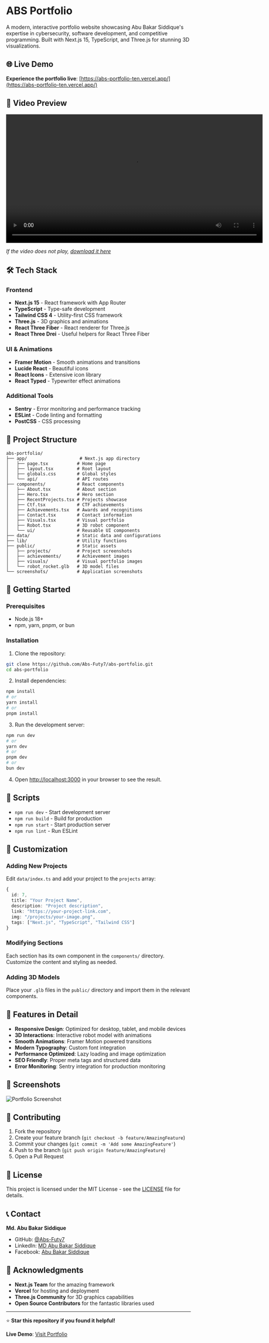 # ABS Portfolio

A modern, interactive portfolio website showcasing Abu Bakar Siddique's expertise in cybersecurity, software development, and competitive programming. Built with Next.js 15, TypeScript, and Three.js for stunning 3D visualizations.

## 🌐 Live Demo

**Experience the portfolio live**: [https://abs-portfolio-ten.vercel.app/](https://abs-portfolio-ten.vercel.app/)


## 🎥 Video Preview

<video src="screenshots/website_demo.mp4" controls width="700"></video>

*If the video does not play, [download it here](screenshots/website_demo.mp4)*




## 🛠️ Tech Stack

### Frontend
- **Next.js 15** - React framework with App Router
- **TypeScript** - Type-safe development
- **Tailwind CSS 4** - Utility-first CSS framework
- **Three.js** - 3D graphics and animations
- **React Three Fiber** - React renderer for Three.js
- **React Three Drei** - Useful helpers for React Three Fiber

### UI & Animations
- **Framer Motion** - Smooth animations and transitions
- **Lucide React** - Beautiful icons
- **React Icons** - Extensive icon library
- **React Typed** - Typewriter effect animations

### Additional Tools
- **Sentry** - Error monitoring and performance tracking
- **ESLint** - Code linting and formatting
- **PostCSS** - CSS processing

## 📁 Project Structure

```
abs-portfolio/
├── app/                    # Next.js app directory
│   ├── page.tsx           # Home page
│   ├── layout.tsx         # Root layout
│   ├── globals.css        # Global styles
│   └── api/               # API routes
├── components/            # React components
│   ├── About.tsx          # About section
│   ├── Hero.tsx           # Hero section
│   ├── RecentProjects.tsx # Projects showcase
│   ├── Ctf.tsx            # CTF achievements
│   ├── Achievements.tsx   # Awards and recognitions
│   ├── Contact.tsx        # Contact information
│   ├── Visuals.tsx        # Visual portfolio
│   ├── Robot.tsx          # 3D robot component
│   └── ui/                # Reusable UI components
├── data/                  # Static data and configurations
├── lib/                   # Utility functions
├── public/                # Static assets
│   ├── projects/          # Project screenshots
│   ├── achievements/      # Achievement images
│   ├── visuals/           # Visual portfolio images
│   └── robot_rocket.glb   # 3D model files
└── screenshots/           # Application screenshots
```

## 🚀 Getting Started

### Prerequisites
- Node.js 18+ 
- npm, yarn, pnpm, or bun

### Installation

1. Clone the repository:
```bash
git clone https://github.com/Abs-Futy7/abs-portfolio.git
cd abs-portfolio
```

2. Install dependencies:
```bash
npm install
# or
yarn install
# or
pnpm install
```

3. Run the development server:
```bash
npm run dev
# or
yarn dev
# or
pnpm dev
# or
bun dev
```

4. Open [http://localhost:3000](http://localhost:3000) in your browser to see the result.

## 📱 Scripts

- `npm run dev` - Start development server
- `npm run build` - Build for production
- `npm run start` - Start production server
- `npm run lint` - Run ESLint

## 🎨 Customization

### Adding New Projects
Edit `data/index.ts` and add your project to the `projects` array:

```typescript
{
  id: 7,
  title: "Your Project Name",
  description: "Project description",
  link: "https://your-project-link.com",
  img: "/projects/your-image.png",
  tags: ["Next.js", "TypeScript", "Tailwind CSS"]
}
```

### Modifying Sections
Each section has its own component in the `components/` directory. Customize the content and styling as needed.

### Adding 3D Models
Place your `.glb` files in the `public/` directory and import them in the relevant components.

## 🌟 Features in Detail

- **Responsive Design**: Optimized for desktop, tablet, and mobile devices
- **3D Interactions**: Interactive robot model with animations
- **Smooth Animations**: Framer Motion powered transitions
- **Modern Typography**: Custom font integration
- **Performance Optimized**: Lazy loading and image optimization
- **SEO Friendly**: Proper meta tags and structured data
- **Error Monitoring**: Sentry integration for production monitoring

## 📸 Screenshots

![Portfolio Screenshot](screenshots/image.png)

## 🤝 Contributing

1. Fork the repository
2. Create your feature branch (`git checkout -b feature/AmazingFeature`)
3. Commit your changes (`git commit -m 'Add some AmazingFeature'`)
4. Push to the branch (`git push origin feature/AmazingFeature`)
5. Open a Pull Request

## 📄 License

This project is licensed under the MIT License - see the [LICENSE](LICENSE) file for details.

## 📞 Contact

**Md. Abu Bakar Siddique**
- GitHub: [@Abs-Futy7](https://github.com/Abs-Futy7)
- LinkedIn: [MD Abu Bakar Siddique](https://www.linkedin.com/in/md-abu-bakar-siddique-59b881237/)
- Facebook: [Abu Bakar Siddique](https://fb.com/abu%20bakar%20siddique%20(abs))

## 🙏 Acknowledgments

- **Next.js Team** for the amazing framework
- **Vercel** for hosting and deployment
- **Three.js Community** for 3D graphics capabilities
- **Open Source Contributors** for the fantastic libraries used

---

⭐ **Star this repository if you found it helpful!**

**Live Demo**: [Visit Portfolio](https://abs-portfolio-ten.vercel.app/)
